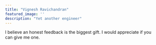 ```yaml
---
title: "Vignesh Ravichandran"
featured_image: ''
description: "Yet another engineer"
---
```


I believe an honest feedback is the biggest gift. I would appreciate if you can give me one.